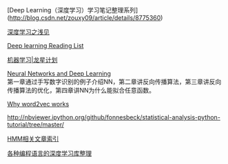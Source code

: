 [Deep Learning（深度学习）学习笔记整理系列]
(http://blog.csdn.net/zouxy09/article/details/8775360)

[深度学习之浅见](http://www.cnblogs.com/sea-wind/p/3985904.html)

[Deep learning Reading List](http://jmozah.github.io/links/)

[机器学习|龙星计划](http://wenku.baidu.com/course/view/49e8b8f67c1cfad6195fa705)

[Neural Networks and Deep Learning](http://neuralnetworksanddeeplearning.com/index.html)  
第一章通过手写数字识别的例子介绍NN，第二章讲反向传播算法，第三章讲反向传播算法的优化，第四章讲NN为什么能拟合任意函数。

[Why word2vec works](http://andyljones.tumblr.com/post/111299309808/why-word2vec-works)

<http://nbviewer.ipython.org/github/fonnesbeck/statistical-analysis-python-tutorial/tree/master/>

[HMM相关文章索引](http://www.52nlp.cn/hmm%E7%9B%B8%E5%85%B3%E6%96%87%E7%AB%A0%E7%B4%A2%E5%BC%95)


[各种编程语言的深度学习库整理](http://www.csdn.net/article/2015-09-15/2825714)